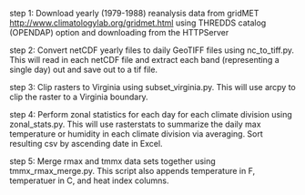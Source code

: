 step 1: Download yearly (1979-1988) reanalysis data from gridMET http://www.climatologylab.org/gridmet.html using THREDDS catalog (OPENDAP) option and downloading from the HTTPServer

step 2: Convert netCDF yearly files to daily GeoTIFF files using nc_to_tiff.py. This will read in each netCDF file and extract each band (representing a single day) out and save out to a tif file.

step 3: Clip rasters to Virginia using subset_virginia.py. This will use arcpy to clip the raster to a Virginia boundary.

step 4: Perform zonal statistics for each day for each climate division using zonal_stats.py. This will use rasterstats to summarize the daily max temperature or humidity in each climate division via averaging. Sort resulting csv by ascending date in Excel.

step 5: Merge rmax and tmmx data sets together using tmmx_rmax_merge.py. This script also appends temperature in F, temperatuer in C, and heat index columns. 